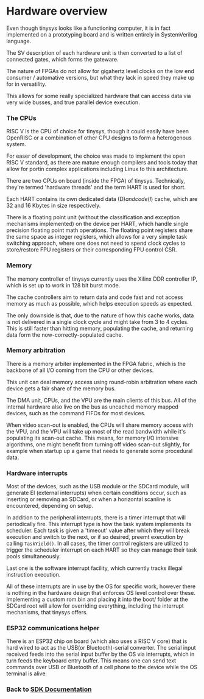 # Hardware overview
Even though tinysys looks like a functioning computer, it is in fact implemented on a prototyping board and is written entirely in SystemVerilog language.

The SV description of each hardware unit is then converted to a list of connected gates, which forms the gateware.

The nature of FPGAs do not allow for gigahertz level clocks on the low end consumer / automative versions, but what they lack in speed they make up for in versatility.

This allows for some really specialized hardware that can access data via very wide busses, and true parallel device execution.

### The CPUs
RISC V is the CPU of choice for tinysys, though it could easily have been OpenRISC or a combination of other CPU designs to form a heterogenous system.

For easer of development, the choice was made to implement the open RISC V standard, as there are mature enough compilers and tools today that allow for portin complex applications including Linux to this architecture.

There are two CPUs on board (inside the FPGA) of tinysys. Technically, they're termed 'hardware threads' and the term HART is used for short.

Each HART contains its own dedicated data (D$) and code (I$) cache, which are 32 and 16 Kbytes in size respectively.

There is a floating point unit (without the classification and exception mechanisms implemented) on the device per HART, which handle single precision floating point math operations. The floating point registers share the same space as integer registers, which allows for a very simple task switching approach, where one does not need to spend clock cycles to store/restore FPU registers or their corresponding FPU control CSR.

### Memory
The memory controller of tinysys currently uses the Xilinx DDR controller IP, which is set up to work in 128 bit burst mode.

The cache controllers aim to return data and code fast and not access memory as much as possible, which helps execution speeds as expected.

The only downside is that, due to the nature of how this cache works, data is not delivered in a single clock cycle and might take from 3 to 4 cycles. This is still faster than hitting memory, populating the cache, and returning data form the now-correctly-populated cache.

### Memory arbitration
There is a memory arbiter implemented in the FPGA fabric, which is the backbone of all I/O coming from the CPU or other devices.

This unit can deal memory access using round-robin arbitration where each device gets a fair share of the memory bus.

The DMA unit, CPUs, and the VPU are the main clients of this bus. All of the internal hardware also live on the bus as uncached memory mapped devices, such as the command FIFOs for most devices.

When video scan-out is enabled, the CPUs will share memory access with the VPU, and the VPU will take up most of the read bandwidth while it's populating its scan-out cache. This means, for memory I/O intensive algorithms, one might benefit from turning off video scan-out slightly, for example when startup up a game that needs to generate some procedural data.

### Hardware interrupts
Most of the devices, such as the USB module or the SDCard module, will generate EI (external interrupts) when certain conditions occur, such as inserting or removing an SDCard, or when a horizontal scanline is encountered, depending on setup.

In addition to the peripheral interrupts, there is a timer interrupt that will periodically fire. This interrupt type is how the task system implements its scheduler. Each task is given a 'timeout' value after which they will break execution and switch to the next, or if so desired, preemt execution by calling `TaskYield()`. In all cases, the timer control registers are utilized to trigger the scheduler interrupt on each HART so they can manage their task pools simultaneously.

Last one is the software interrupt facility, which currently tracks illegal instruction execution.

All of these interrupts are in use by the OS for specific work, however there is nothing in the hardware design that enforces OS level control over these. Implementing a custom rom.bin and placing it into the boot/ folder at the SDCard root will allow for overriding everything, including the interrupt mechanisms, that tinysys offers.

### ESP32 communications helper
There is an ESP32 chip on board (which also uses a RISC V core) that is hard wired to act as the USB(or Bluetooth)-serial converter. The serial input received feeds into the serial input buffer by the OS via interrupts, which in turn feeds the keyboard entry buffer. This means one can send text commands over USB or Bluetooth of a cell phone to the device while the OS terminal is alive.

### Back to [SDK Documentation](README.md)